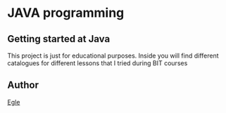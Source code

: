 # JAVA programming

## Getting started at Java
This project is just for educational purposes.
Inside you will find different catalogues for different lessons that I tried during BIT courses

## Author
[Egle](https://github.com/EgleJuske/)

